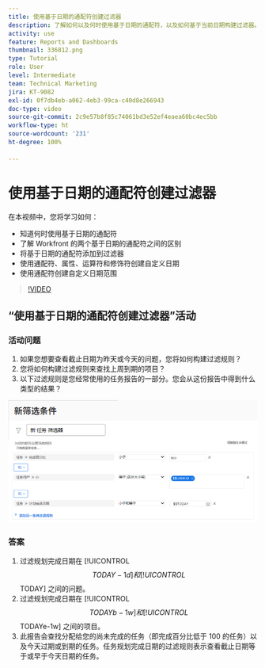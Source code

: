 ```yaml
---
title: 使用基于日期的通配符创建过滤器
description: 了解如何以及何时使用基于日期的通配符，以及如何基于当前日期构建过滤器。
activity: use
feature: Reports and Dashboards
thumbnail: 336812.png
type: Tutorial
role: User
level: Intermediate
team: Technical Marketing
jira: KT-9082
exl-id: 0f7db4eb-a062-4eb3-99ca-c40d8e266943
doc-type: video
source-git-commit: 2c9e57b8f85c74061bd3e52ef4eaea60bc4ec5bb
workflow-type: ht
source-wordcount: '231'
ht-degree: 100%

---
```


# 使用基于日期的通配符创建过滤器

在本视频中，您将学习如何：

* 知道何时使用基于日期的通配符
* 了解 Workfront 的两个基于日期的通配符之间的区别
* 将基于日期的通配符添加到过滤器
* 使用通配符、属性、运算符和修饰符创建自定义日期
* 使用通配符创建自定义日期范围

>[!VIDEO](https://video.tv.adobe.com/v/3412658/?quality=12&learn=on&captions=chi_hans)


## “使用基于日期的通配符创建过滤器”活动


### 活动问题

1. 如果您想要查看截止日期为昨天或今天的问题，您将如何构建过滤规则？
1. 您将如何构建过滤规则来查找上周到期的项目？
1. 以下过滤规则是您经常使用的任务报告的一部分。您会从这份报告中得到什么类型的结果？

![使用基于日期的通配符创建任务过滤器的屏幕图像](assets/date-wildcard-answer-1.png)

### 答案

1. 过滤规划完成日期在 [!UICONTROL $$TODAY-1d] 和 [!UICONTROL $$TODAY] 之间的问题。
1. 过滤规划完成日期在 [!UICONTROL $$TODAYb-1w] 和 [!UICONTROL $$TODAYe-1w] 之间的项目。
1. 此报告会查找分配给您的尚未完成的任务（即完成百分比低于 100 的任务）以及今天过期或到期的任务。任务规划完成日期的过滤规则表示查看截止日期等于或早于今天日期的任务。
